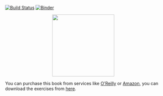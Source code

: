 [![Build
Status](https://api.travis-ci.org/r-spark/the-r-in-spark.svg?branch=master)](https://travis-ci.org/r-spark/the-r-in-spark)
[![Binder](http://mybinder.org/badge.svg)](http://mybinder.org/v2/gh/r-spark/the-r-in-spark/master)

<p align="center"><a href="https://www.amazon.com/gp/product/149204637X/ref=as_li_tl?ie=UTF8&camp=1789&creative=9325&creativeASIN=149204637X&linkCode=as2&tag=therinspark-20&linkId=17909c41c4eafaec27db6040b8127bf3"><img src="https://therinspark.s3-us-west-2.amazonaws.com/mastering-spark-with-r.png" width="300" style="width: 200px; text-align: center"></a></p>

You can purchase this book from services like [O'Reilly](http://shop.oreilly.com/product/0636920223764.do) or [Amazon](https://www.amazon.com/gp/product/149204637X/ref=as_li_tl?ie=UTF8&camp=1789&creative=9325&creativeASIN=149204637X&linkCode=as2&tag=therinspark-20&linkId=17909c41c4eafaec27db6040b8127bf3), you can download the exercises from [here](https://github.com/r-spark/the-r-in-spark/releases).
